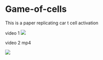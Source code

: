 # Game-of-cells

This is a paper replicating car t cell activation 

video 1
![](https://github.com/Sakib1418/Game-of-cells/blob/main/withpolicy.gif)


video 2 mp4 

![](https://github.com/Sakib1418/Game-of-cells/blob/main/randompolicy.gif)
